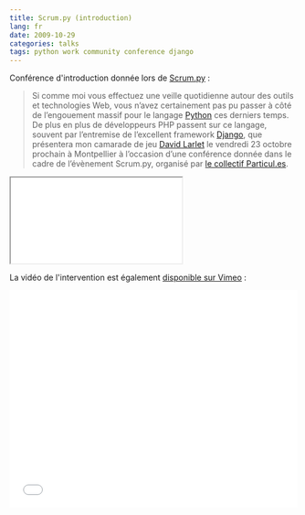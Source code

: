 ```yaml
---
title: Scrum.py (introduction)
lang: fr
date: 2009-10-29
categories: talks
tags: python work community conference django
---
```


Conférence d'introduction donnée lors de [Scrum.py](http://prendreuncafe.com/blog/post/2009/10/12/Scrum.py-presentation-et-conference-Scrum-et-Python-le-23-octobre-a-Montpellier)&nbsp;:

> Si comme moi vous effectuez une veille quotidienne autour des outils et technologies Web, vous n’avez certainement pas pu passer à côté de l’engouement massif pour le langage [Python](http://python.org/) ces derniers temps. De plus en plus de développeurs PHP passent sur ce langage, souvent par l’entremise de l’excellent framework [Django](https://www.djangoproject.com/), que présentera mon camarade de jeu [David Larlet](https://larlet.fr/david/) le vendredi 23 octobre prochain à Montpellier à l’occasion d’une conférence donnée dans le cadre de l’évènement Scrum.py, organisé par [le collectif Particul.es](http://particul.es/).

<iframe src="//www.slideshare.net/slideshow/embed_code/2389197" class="slideshare">
    <p><a href="http://www.slideshare.net/nperriault/scrumpy-introduction">Scrum.py (introduction)</a></p>
</iframe>

La vidéo de l'intervention est également [disponible sur Vimeo]()&nbsp;:

<iframe src="//player.vimeo.com/video/7650736?title=0&amp;byline=0&amp;portrait=0"
    width="100%" height="380" frameborder="0" webkitAllowFullScreen mozallowfullscreen allowFullScreen></iframe>
